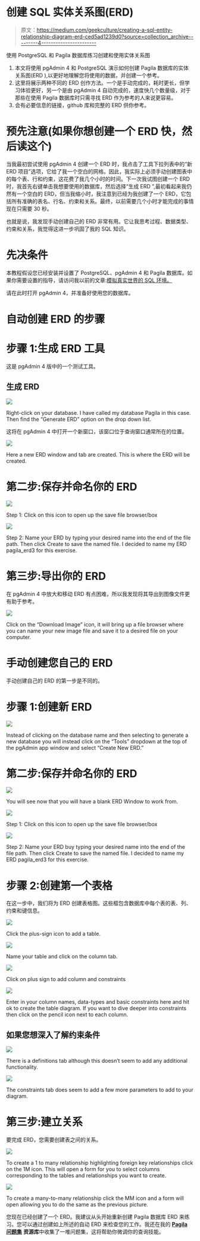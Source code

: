 # 创建 SQL 实体关系图(ERD)

> 原文：<https://medium.com/geekculture/creating-a-sql-entity-relationship-diagram-erd-ced5ad1239d0?source=collection_archive---------4----------------------->

使用 PostgreSQL 和 Pagila 数据库练习创建和使用实体关系图

1.  本文将使用 pgAdmin 4 和 PostgreSQL 演示如何创建 Pagila 数据库的实体关系图(ERD ),以更好地理解您将使用的数据，并创建一个参考。
2.  这里将展示两种不同的 ERD 创作方法。一个是手动完成的，耗时更长，但学习体验更好，另一个是由 pgAdmin 4 自动完成的，速度快几个数量级，对于那些在使用 Pagila 数据库时只需寻找 ERD 作为参考的人来说更容易。
3.  会有必要信息的链接，github 库和完整的 ERD 供你参考。

# 预先注意(如果你想创建一个 ERD 快，然后读这个)

当我最初尝试使用 pgAdmin 4 创建一个 ERD 时，我点击了工具下拉列表中的“新 ERD 项目”选项，它给了我一个空白的网格。因此，我实际上必须手动创建图表中的每个表、行和约束，这花费了我几个小时的时间。下一次我试图创建一个 ERD 时，我首先右键单击我想要使用的数据库，然后选择“生成 ERD ”,最初看起来我仍然有一个空白的 ERD，但当我缩小时，我注意到已经为我创建了一个 ERD，它包括所有准确的表名、行名、约束和关系。最终，以前需要几个小时才能完成的事情现在只需要 30 秒。

也就是说，我发现手动创建自己的 ERD 非常有用。它让我思考过程、数据类型、约束和关系，我觉得这进一步巩固了我的 SQL 知识。

# 先决条件

本教程假设您已经安装并设置了 PostgreSQL、pgAdmin 4 和 Pagila 数据库。如果你需要设置的指导，请访问我以前的文章:[模拟真实世界的 SQL 环境。](https://jamesopacich.medium.com/simulating-a-real-world-sql-environment-63784f7f37ae)

请在此时打开 pgAdmin 4，并准备好使用您的数据库。

# 自动创建 ERD 的步骤

# 步骤 1:生成 ERD 工具

这是 pgAdmin 4 版中的一个测试工具。

## 生成 ERD

![](img/615fb38d20b35bb34d337b28873bfd2b.png)

Right-click on your database. I have called my database Pagila in this case. Then find the “Generate ERD” option on the drop down list.

这将在 pgAdmin 4 中打开一个新窗口，该窗口位于查询窗口通常所在的位置。

![](img/83269ca4d0137877e2d7ce35ba851f41.png)

Here a new ERD window and tab are created. This is where the ERD will be created.

# 第二步:保存并命名你的 ERD

![](img/624ed166081ba9b141aaa90d42ec5a3b.png)

Step 1: Click on this icon to open up the save file browser/box

![](img/5020ef64b84e5729802fa0dbc5e3b8c3.png)

Step 2: Name your ERD by typing your desired name into the end of the file path. Then click Create to save the named file. I decided to name my ERD pagila_erd3 for this exercise.

# 第三步:导出你的 ERD

在 pgAdmin 4 中放大和移动 ERD 有点困难，所以我发现将其导出到图像文件更有助于参考。

![](img/24767a9579efd6264c8f1b4fa91a168a.png)

Click on the “Download Image” icon, it will bring up a file browser where you can name your new image file and save it to a desired file on your computer.

# 手动创建您自己的 ERD

手动创建自己的 ERD 的第一步是不同的。

# 步骤 1:创建新 ERD

![](img/ceee4cac438a403ef33d24c184d9d03a.png)

Instead of clicking on the database name and then selecting to generate a new database you will instead click on the “Tools” dropdown at the top of the pgAdmin app window and select “Create New ERD.”

# 第二步:保存并命名你的 ERD

![](img/50c84b201bdb20964ff86971c25326de.png)

You will see now that you will have a blank ERD Window to work from.

![](img/624ed166081ba9b141aaa90d42ec5a3b.png)

Step 1: Click on this icon to open up the save file browser/box

![](img/5020ef64b84e5729802fa0dbc5e3b8c3.png)

Step 2: Name your ERD buy typing your desired name into the end of the file path. Then click Create to save the named file. I decided to name my ERD pagila_erd3 for this exercise.

# 步骤 2:创建第一个表格

在这一步中，我们将为 ERD 创建表格图。这些框包含数据库中每个表的表、列、约束和键信息。

![](img/4e3a5f4801f23d76d24120e303728110.png)

Click the plus-sign icon to add a table.

![](img/dd0c3107900087bf76b32b6a126b8d81.png)

Name your table and click on the column tab.

![](img/e3e44323ec2971e04fd7d26e79aa3376.png)

Click on plus sign to add column and constraints

![](img/0bbf2a3dbffd9939c5c1adeabfb8ca80.png)

Enter in your column names, data-types and basic constraints here and hit ok to create the table diagram. If you want to dive deeper into constraints then click on the pencil icon next to each column.

## 如果您想深入了解约束条件

![](img/ffe49679f99496ae39c571ad28bedc75.png)

There is a definitions tab although this doesn’t seem to add any additional functionality.

![](img/ba3f5d0f6942772e92f78dae5a0076b4.png)

The constraints tab does seem to add a few more parameters to add to your diagram.

# 第三步:建立关系

要完成 ERD，您需要创建表之间的关系。

![](img/f1d806ec940a2685cc61910f6e6037b2.png)

To create a 1 to many relationship highlighting foreign key relationships click on the 1M icon. This will open a form for you to select columns corresponding to the tables and relationships you want to create.

![](img/5504aefd1066c2d65035061b3569d4d8.png)

To create a many-to-many relationship click the MM icon and a form will open allowing you to do the same as the previous picture.

您现在已经创建了一个 ERD。我建议从头开始重新创建 Pagila 数据库 ERD 来练习。您可以通过创建如上所述的自动 ERD 来检查您的工作。我还在我的 [**Pagila 问题集**](https://github.com/JamesRonsonOp/SQL_Training_with_Pagila/tree/main/pagila_question_sets) **资源库**中收集了一堆问题集，这将帮助你微调你的查询技能。